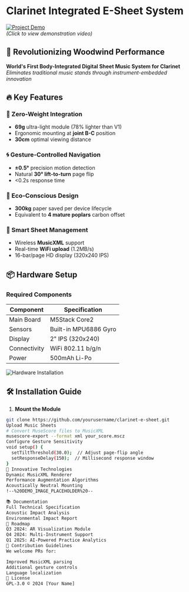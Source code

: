 # Clarinet Integrated E-Sheet System

[![Project Demo](<!-- GIF_OR_VIDEO_PLACEHOLDER -->)](https://github.com/sparkmindsacademy/escoreforclarinet/blob/main/Pics/introduction.gif)  
*(Click to view demonstration video)*

## 🎻 Revolutionizing Woodwind Performance
**World's First Body-Integrated Digital Sheet Music System for Clarinet**  
*Eliminates traditional music stands through instrument-embedded innovation*

## 🔥 Key Features
### 🎯 Zero-Weight Integration
- **69g** ultra-light module (78% lighter than V1)
- Ergonomic mounting at **joint B-C** position
- **30cm** optimal viewing distance

### 🌀 Gesture-Controlled Navigation
- **±0.5°** precision motion detection
- Natural **30° lift-to-turn** page flip
- <0.2s response time

### 🌱 Eco-Conscious Design
- **300kg** paper saved per device lifecycle
- Equivalent to **4 mature poplars** carbon offset

### 🎼 Smart Sheet Management
- Wireless **MusicXML** support
- Real-time **WiFi upload** (1.2MB/s)
- 16-bar/page HD display (320x240 IPS)

## 📦 Hardware Setup
### Required Components
| Component | Specification |
|-----------|---------------|
| Main Board | M5Stack Core2 |
| Sensors | Built-in MPU6886 Gyro |
| Display | 2" IPS (320x240) |
| Connectivity | WiFi 802.11 b/g/n |
| Power | 500mAh Li-Po |

![Hardware Installation](<!-- HARDWARE_IMAGE_PLACEHOLDER -->)

## 🛠️ Installation Guide
1. **Mount the Module**
```bash
git clone https://github.com/yourusername/clarinet-e-sheet.git
​​Upload Music Sheets​​
# Convert MuseScore files to MusicXML
musescore-export --format xml your_score.mscz
​​Configure Gesture Sensitivity​​
void setup() {
  setTiltThreshold(30.0);  // Adjust page-flip angle
  setResponseDelay(150);  // Millisecond response window
}
🌟 Innovative Technologies
​​Dynamic MusicXML Renderer​​
​​Performance Augmentation Algorithms​​
​​Acoustically Neutral Mounting​​
!--%20DEMO_IMAGE_PLACEHOLDER%20--

📚 Documentation
Full Technical Specification
Acoustic Impact Analysis
Environmental Impact Report
🚧 Roadmap
​​Q3 2024​​: AR Visualization Module
​​Q4 2024​​: Multi-Instrument Support
​​Q1 2025​​: AI-Powered Practice Analytics
🤝 Contribution Guidelines
We welcome PRs for:

Improved MusicXML parsing
Additional gesture controls
Language localization
📜 License
GPL-3.0 © 2024 [Your Name]